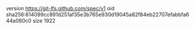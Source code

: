 version https://git-lfs.github.com/spec/v1
oid sha256:614099cc891d251af35e3b765e930d19045a82f84eb22707efabbfa644a080c0
size 1922
